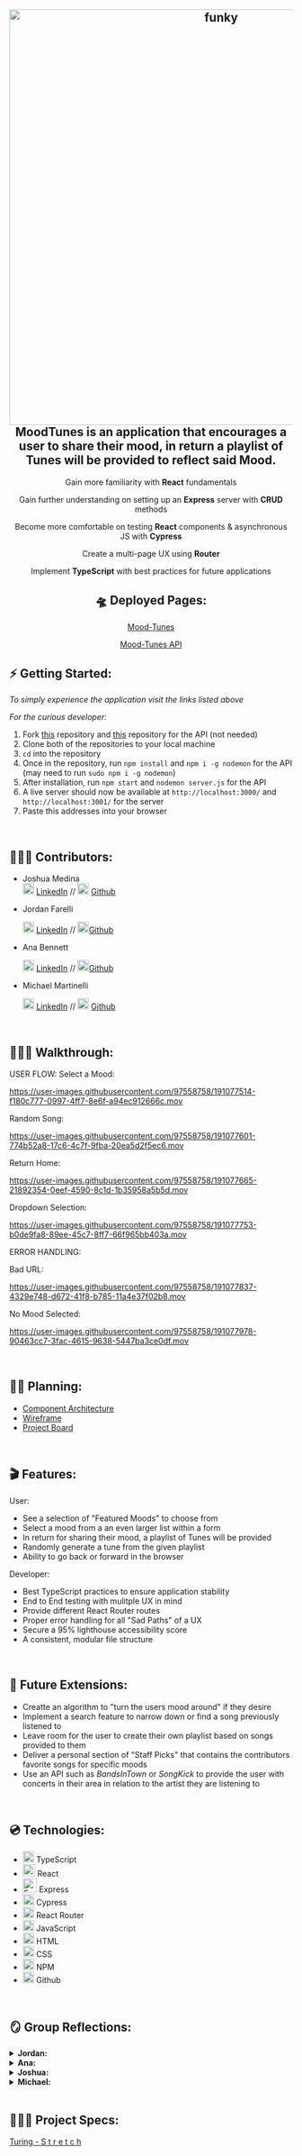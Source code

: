 <h2 align="center">
  <img alt="funky" src="https://user-images.githubusercontent.com/102757890/191075033-917899b6-bfcb-4667-bcc3-f14b5201b3f7.png" width="738px"/><br/>
  MoodTunes is an application that encourages a user to share their mood, in return a playlist of Tunes will be provided to reflect said Mood.
</h2>

<p align="center">Gain more familiarity with <b>React</b> fundamentals</p> 
<p align="center">Gain further understanding on setting up an <b>Express</b> server with <b>CRUD</b> methods</p>
<p align="center">Become more comfortable on  testing <b>React</b> components & asynchronous JS with <b>Cypress</b></p> <p align="center">Create a multi-page UX using <b>Router</b></p>
<p align="center"> Implement <b>TypeScript</b> with best practices for future applications

<br>

<div align="center">

## 🛸 <b>Deployed Pages:</b>

[Mood-Tunes](///link)

[Mood-Tunes API](https://moodtunes-api.herokuapp.com/)
</div>

## ⚡️ <b>Getting Started:</b>
*To simply experience the application visit the links listed above*

*For the curious developer:*
1. Fork [this](https://github.com/jrmedina/MoodTunes) repository and [this](https://github.com/jfarelli/MoodTunes-api) repository for the API (not needed)
2. Clone both of the repositories to your local machine
3. `cd` into the repository
5.  Once in the repository, run `npm install` and `npm i -g nodemon` for the API (may need to run `sudo npm i -g nodemon`)
6.  After installation, run `npm start` and `nodemon server.js` for the API
8.  A live server should now be available at `http://localhost:3000/` and `http://localhost:3001/` for the server 
9. Paste this addresses into your browser

<br>

## 🧑🏻‍💻 <b>Contributors:</b>

 - Joshua Medina    
 <img alt="LinkedIn" src="https://user-images.githubusercontent.com/102757890/183784713-c18feb13-d2db-47e1-883c-602cc2fd1782.png" width="20px"/> [LinkedIn](https://www.linkedin.com/in/joshua-medina/) //
  <img alt="Github" src="https://user-images.githubusercontent.com/25181517/117364276-fc4eb280-aebd-11eb-92ba-8a6ef74b7313.png" width="20px"/> [Github](https://github.com/jrmedina) 

- Jordan Farelli

  <img alt="LinkedIn" src="https://user-images.githubusercontent.com/102757890/183784713-c18feb13-d2db-47e1-883c-602cc2fd1782.png" width="20px"/> [LinkedIn](https://www.linkedin.com/in/jordan-farelli/) // <img alt="Github" src="https://user-images.githubusercontent.com/25181517/117364276-fc4eb280-aebd-11eb-92ba-8a6ef74b7313.png" width="20px"/>[Github](https://github.com/jfarelli) 

 - Ana Bennett

    <img alt="LinkedIn" src="https://user-images.githubusercontent.com/102757890/183784713-c18feb13-d2db-47e1-883c-602cc2fd1782.png" width="20px"/> [LinkedIn](https://www.linkedin.com/in/ana-bennett/)   // <img alt="Github" src="https://user-images.githubusercontent.com/25181517/117364276-fc4eb280-aebd-11eb-92ba-8a6ef74b7313.png" width="20px"/>[Github](https://github.com/AnaBennett11) 

  - Michael Martinelli 

    <img alt="LinkedIn" src="https://user-images.githubusercontent.com/102757890/183784713-c18feb13-d2db-47e1-883c-602cc2fd1782.png" width="20px"/> [LinkedIn](https://www.linkedin.com/in/michael-martinelli-7230b5237/) //  <img alt="Github" src="https://user-images.githubusercontent.com/25181517/117364276-fc4eb280-aebd-11eb-92ba-8a6ef74b7313.png" width="20px"/> [Github](https://github.com/mmartinelli22)

<br>

## 🚶🏻‍♂️ <b>Walkthrough:</b>

USER FLOW:
Select a Mood:

https://user-images.githubusercontent.com/97558758/191077514-f180c777-0997-4ff7-8e6f-a94ec912666c.mov

Random Song:

https://user-images.githubusercontent.com/97558758/191077601-774b52a8-17c6-4c7f-9fba-20ea5d2f5ec6.mov

Return Home:

https://user-images.githubusercontent.com/97558758/191077665-21892354-0eef-4590-8c1d-1b35958a5b5d.mov

Dropdown Selection:

https://user-images.githubusercontent.com/97558758/191077753-b0de9fa8-89ee-45c7-8ff7-66f965bb403a.mov


ERROR HANDLING:

Bad URL: 

https://user-images.githubusercontent.com/97558758/191077837-4329e748-d672-41f8-b785-11a4e37f02b8.mov

No Mood Selected:

https://user-images.githubusercontent.com/97558758/191077978-90463cc7-3fac-4615-9638-5447ba3ce0df.mov


<br>

## ✍🏼 <b>Planning:</b>
- [Component Architecture](https://www.figma.com/file/hcVW3JWMHNwp5sa4GN0YQM/MoodTunes?node-id=0%3A1)<br>
- [Wireframe](https://www.figma.com/file/DxEJmbIYyrDJod8H084nwB/Mood-Tunes?node-id=0%3A1)<br>
- [Project Board](https://github.com/users/jrmedina/projects/2/views/1)

<br>

## 🎬 <b>Features:</b>
User:
  - See a selection of "Featured Moods" to choose from
  - Select a mood from a an even larger list within a form
  - In return for sharing their mood, a playlist of Tunes will be provided
  - Randomly generate a tune from the given playlist
  - Ability to go back or forward in the browser

  Developer:
  - Best TypeScript practices to ensure application stability
  - End to End testing with mulitple UX in mind
  - Provide different React Router routes
  - Proper error handling for all "Sad Paths" of a UX
  - Secure a 95% lighthouse accessibility score
  - A consistent, modular file structure



<br>

## 🔮 <b>Future Extensions:</b>
- Creatte an algorithm to "turn the users mood around" if they desire
- Implement a search feature to narrow down or find a song previously listened to
- Leave room for the user to create their own playlist based on songs provided to them
- Deliver a personal section of "Staff Picks" that contains the contributors favorite songs for specific moods
- Use an API such as *BandsInTown* or *SongKick* to provide the user with concerts in their area in relation to the artist they are listening to

<br>

## 💿 <b>Technologies:</b>

- <img alt="TypeScript" src="https://user-images.githubusercontent.com/25181517/117448384-f9e06d00-af3e-11eb-9e02-a05bead103cf.png" width ="20px"/> TypeScript
- <img alt="React" src="https://user-images.githubusercontent.com/25181517/117448085-96eed600-af3e-11eb-9492-83a3a0fcbfb1.png" width="22px"/> React
- <img alt="Express" src="https://user-images.githubusercontent.com/25181517/183576452-167273ef-bc96-48d1-bb36-5ddb57695960.png" width="25px"/> Express
- <img alt="Cypress" src="https://user-images.githubusercontent.com/102757890/188327611-9db68508-44e6-429d-9eed-0d8a243302a1.png" width="20px"/> Cypress
- <img alt="React Router" src="https://user-images.githubusercontent.com/102757890/188328033-172b27de-1636-4629-b997-2eadb33634ad.png" width="20px"/> React Router
- <img alt="javascript" src="https://user-images.githubusercontent.com/25181517/117447155-6a868a00-af3d-11eb-9cfe-245df15c9f3f.png" width="20px"/> JavaScript
- <img alt="HTML" src="https://user-images.githubusercontent.com/25181517/117447535-f00a3a00-af3d-11eb-89bf-45aaf56dbaf1.png" width="20px"/> HTML 
- <img alt="CSS" src="https://user-images.githubusercontent.com/25181517/117447663-0fa16280-af3e-11eb-8677-bcf8e4f8e298.png" width="20px"/> CSS
- <img alt="NPM" src="https://user-images.githubusercontent.com/25181517/121401671-49102800-c959-11eb-9f6f-74d49a5e1774.png" width="20px"/> NPM
- <img alt="Github" src="https://user-images.githubusercontent.com/25181517/117364276-fc4eb280-aebd-11eb-92ba-8a6ef74b7313.png" width="20px"/> Github

<br>



## 🪞 <b>Group Reflections:</b>

<details>
<summary><b>Jordan:</b></summary>
<p> Looking back to the start of this project and seeing what the finished product looks like, it’s an incredible feeling to see what we accomplished as a team. We took on a new language (TypeScript) and incorporated it within a React app.
The setup of the app using TypeScript proved to be a huge challenge for us. Setting up the data types that were incoming, the data types our functions were outputting, and everything in-between was a huge learning curve. There were lots of errors to work around, frustrations with learning the new language, and wins as we solved these issues to get our app up and running, however we all came out with a better understanding of how a React app should flow, and how TypeScript is implemented to define our data types.</p>
</details>

<details>
<summary><b>Ana:</b></summary>
<p> I'm so proud with the end result of our application. It was fun to let our creative direction drive this project. During this project, I learned Typescript, Hooks, and how to create an Express server simultaneously. With the help of my competent group, I gained a deeper understanding of some new core topics I'll rely on in my future. The biggest blocker in our project proved to be stubbing the data for our Cypress tests. Although, I did deepen my understanding on this concept as well. We were very meticulous. Overall,  I'm pleased with my learning experience and I will definitely refer back to this project for reference.</p>
</details>


<details>
<summary><b>Joshua:</b></summary>
<p> During Module 3 we were tasked with learning a new language and best practices for implementing it. The group and I chose TypeScript due to it’s popular use in real world applications and it’s purpose of ensuring longevity as well as error handling. Along the way we added a few more tricks to our arsenal (Express and Hooks). We found the nuances of TypeScript a little challenging at first but the satisfaction of implementation and confidence in ensuring future extensions would be successful outweighed all other conflicts. In the end, I am proud to deploy MoodTunes for public use and happy to say I built a closer bond with some of my cohort mates.</p>
</details>
<details>
<summary><b>Michael:</b></summary>
<p>At the beginning of this project, we signed up to learn Typescript and implement it and it's best practices throughout our react project. Starting off, it was difficult to add Typescript changes without breaking the code, and learning when and where to use Types was complicated. However, after further practice, we managed to make TypeScript work, as well as implement React Hooks and use functional componenets in the project. Looking back, I am very proud of the work accomplished here, especially in the short alotted time to learn and implement two big changes my skillset. Going forward, I look forward to using Typescript in my future applications. </p>
</details>


<br>

## 🕵🏻‍♂️ <b>Project Specs:</b>
[Turing - S t r e t c h](https://frontend.turing.edu/projects/module-3/stretch.html)




